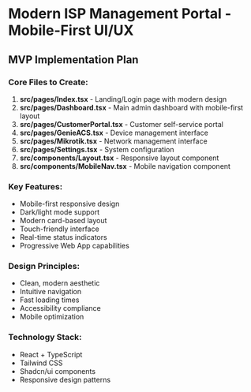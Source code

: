 # Modern ISP Management Portal - Mobile-First UI/UX

## MVP Implementation Plan

### Core Files to Create:
1. **src/pages/Index.tsx** - Landing/Login page with modern design
2. **src/pages/Dashboard.tsx** - Main admin dashboard with mobile-first layout
3. **src/pages/CustomerPortal.tsx** - Customer self-service portal
4. **src/pages/GenieACS.tsx** - Device management interface
5. **src/pages/Mikrotik.tsx** - Network management interface
6. **src/pages/Settings.tsx** - System configuration
7. **src/components/Layout.tsx** - Responsive layout component
8. **src/components/MobileNav.tsx** - Mobile navigation component

### Key Features:
- Mobile-first responsive design
- Dark/light mode support
- Modern card-based layout
- Touch-friendly interface
- Real-time status indicators
- Progressive Web App capabilities

### Design Principles:
- Clean, modern aesthetic
- Intuitive navigation
- Fast loading times
- Accessibility compliance
- Mobile optimization

### Technology Stack:
- React + TypeScript
- Tailwind CSS
- Shadcn/ui components
- Responsive design patterns